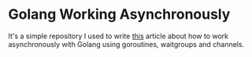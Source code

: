 # Golang Working Asynchronously

It's a simple repository I used to write [this](https://www.linkedin.com/posts/lucasschieferdecker_my-first-article-here-activity-6708870218489315328-EKBb) article about how to work asynchronously with Golang using goroutines, waitgroups and channels.